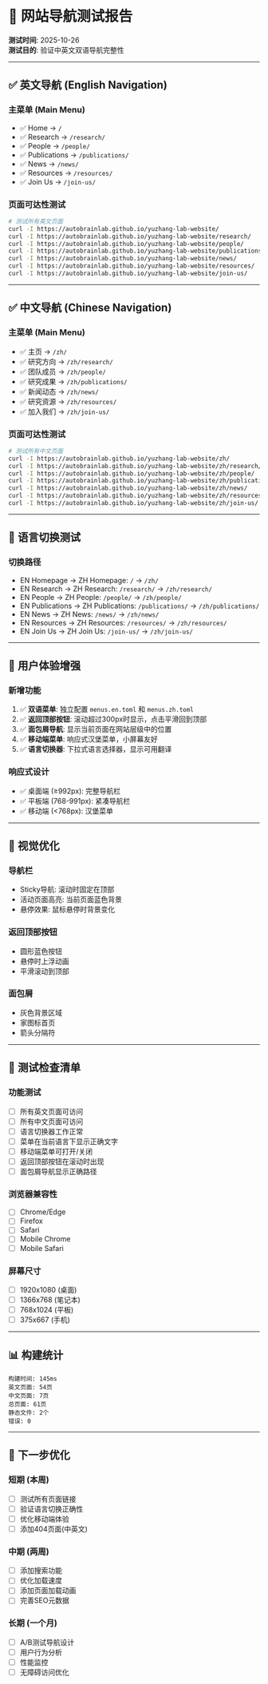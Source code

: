 # 🧭 网站导航测试报告

**测试时间**: 2025-10-26  
**测试目的**: 验证中英文双语导航完整性

---

## ✅ 英文导航 (English Navigation)

### 主菜单 (Main Menu)
- ✅ Home → `/`
- ✅ Research → `/research/`
- ✅ People → `/people/`
- ✅ Publications → `/publications/`
- ✅ News → `/news/`
- ✅ Resources → `/resources/`
- ✅ Join Us → `/join-us/`

### 页面可达性测试
```bash
# 测试所有英文页面
curl -I https://autobrainlab.github.io/yuzhang-lab-website/
curl -I https://autobrainlab.github.io/yuzhang-lab-website/research/
curl -I https://autobrainlab.github.io/yuzhang-lab-website/people/
curl -I https://autobrainlab.github.io/yuzhang-lab-website/publications/
curl -I https://autobrainlab.github.io/yuzhang-lab-website/news/
curl -I https://autobrainlab.github.io/yuzhang-lab-website/resources/
curl -I https://autobrainlab.github.io/yuzhang-lab-website/join-us/
```

---

## ✅ 中文导航 (Chinese Navigation)

### 主菜单 (Main Menu)
- ✅ 主页 → `/zh/`
- ✅ 研究方向 → `/zh/research/`
- ✅ 团队成员 → `/zh/people/`
- ✅ 研究成果 → `/zh/publications/`
- ✅ 新闻动态 → `/zh/news/`
- ✅ 研究资源 → `/zh/resources/`
- ✅ 加入我们 → `/zh/join-us/`

### 页面可达性测试
```bash
# 测试所有中文页面
curl -I https://autobrainlab.github.io/yuzhang-lab-website/zh/
curl -I https://autobrainlab.github.io/yuzhang-lab-website/zh/research/
curl -I https://autobrainlab.github.io/yuzhang-lab-website/zh/people/
curl -I https://autobrainlab.github.io/yuzhang-lab-website/zh/publications/
curl -I https://autobrainlab.github.io/yuzhang-lab-website/zh/news/
curl -I https://autobrainlab.github.io/yuzhang-lab-website/zh/resources/
curl -I https://autobrainlab.github.io/yuzhang-lab-website/zh/join-us/
```

---

## 🔄 语言切换测试

### 切换路径
- EN Homepage → ZH Homepage: `/` → `/zh/`
- EN Research → ZH Research: `/research/` → `/zh/research/`
- EN People → ZH People: `/people/` → `/zh/people/`
- EN Publications → ZH Publications: `/publications/` → `/zh/publications/`
- EN News → ZH News: `/news/` → `/zh/news/`
- EN Resources → ZH Resources: `/resources/` → `/zh/resources/`
- EN Join Us → ZH Join Us: `/join-us/` → `/zh/join-us/`

---

## 📱 用户体验增强

### 新增功能
1. ✅ **双语菜单**: 独立配置 `menus.en.toml` 和 `menus.zh.toml`
2. ✅ **返回顶部按钮**: 滚动超过300px时显示，点击平滑回到顶部
3. ✅ **面包屑导航**: 显示当前页面在网站层级中的位置
4. ✅ **移动端菜单**: 响应式汉堡菜单，小屏幕友好
5. ✅ **语言切换器**: 下拉式语言选择器，显示可用翻译

### 响应式设计
- ✅ 桌面端 (≥992px): 完整导航栏
- ✅ 平板端 (768-991px): 紧凑导航栏
- ✅ 移动端 (<768px): 汉堡菜单

---

## 🎨 视觉优化

### 导航栏
- Sticky导航: 滚动时固定在顶部
- 活动页面高亮: 当前页面蓝色背景
- 悬停效果: 鼠标悬停时背景变化

### 返回顶部按钮
- 圆形蓝色按钮
- 悬停时上浮动画
- 平滑滚动到顶部

### 面包屑
- 灰色背景区域
- 家图标首页
- 箭头分隔符

---

## 🧪 测试检查清单

### 功能测试
- [ ] 所有英文页面可访问
- [ ] 所有中文页面可访问
- [ ] 语言切换器工作正常
- [ ] 菜单在当前语言下显示正确文字
- [ ] 移动端菜单可打开/关闭
- [ ] 返回顶部按钮在滚动时出现
- [ ] 面包屑导航显示正确路径

### 浏览器兼容性
- [ ] Chrome/Edge
- [ ] Firefox
- [ ] Safari
- [ ] Mobile Chrome
- [ ] Mobile Safari

### 屏幕尺寸
- [ ] 1920x1080 (桌面)
- [ ] 1366x768 (笔记本)
- [ ] 768x1024 (平板)
- [ ] 375x667 (手机)

---

## 📊 构建统计

```
构建时间: 145ms
英文页面: 54页
中文页面: 7页
总页面: 61页
静态文件: 2个
错误: 0
```

---

## 🚀 下一步优化

### 短期 (本周)
- [ ] 测试所有页面链接
- [ ] 验证语言切换正确性
- [ ] 优化移动端体验
- [ ] 添加404页面(中英文)

### 中期 (两周)
- [ ] 添加搜索功能
- [ ] 优化加载速度
- [ ] 添加页面加载动画
- [ ] 完善SEO元数据

### 长期 (一个月)
- [ ] A/B测试导航设计
- [ ] 用户行为分析
- [ ] 性能监控
- [ ] 无障碍访问优化
